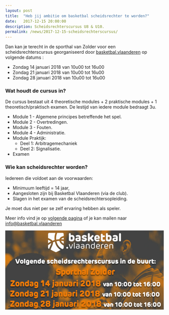 ```yaml
---
layout: post
title:  "Heb jij ambitie om basketbal scheidsrechter te worden?"
date:   2017-12-15 20:00:00
description: Scheidsrechterscursus U8 & U10.
permalink: /news/2017-12-15-scheidsrechterscursus/
---
```


Dan kan je terecht in de sporthal van Zolder voor een scheidsrechterscursus georganiseerd door [basketbal.vlaanderen](http://www.basketbal.vlaanderen) op volgende datums :

- Zondag 14 januari 2018 van 10u00 tot 16u00
- Zondag 21 januari 2018 van 10u00 tot 16u00
- Zondag 28 januari 2018 van 10u00 tot 16u00

### Wat houdt de cursus in?

De cursus bestaat uit 4 theoretische modules + 2 praktische modules + 1 theoretisch/praktisch examen. De lestijd van iedere module bedraagt 3u.

- Module 1 - Algemene principes betreffende het spel.
- Module 2 - Overtredingen.
- Module 3 - Fouten.
- Module 4 - Administratie.
- Module Praktijk:
	- Deel 1: Arbitragemechaniek
	- Deel 2: Signalisatie.
- Examen

### Wie kan scheidsrechter worden?

Iedereen die voldoet aan de voorwaarden:

- Minimuum leeftijd = 14 jaar,
- Aangesloten zijn bij Basketbal Vlaanderen (via de club).
- Slagen in het examen van de scheidsrechtersopleiding.

Je moet dus niet per se zelf ervaring hebben als speler.

Meer info vind je op [volgende pagina](http://basketbal.vlaanderen/praktische-info/scheidsrechters/word-scheidsrechter) of je kan mailen naar [info@basketbal.vlaanderen](mailto://info@basketbal.vlaanderen)

![Scheidsrechterscursus](/news/img/scheidsrechterscursus-2018.jpg)
